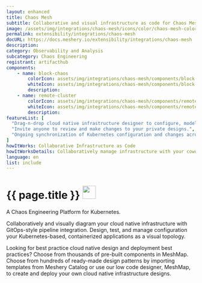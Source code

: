 ```yaml
---
layout: enhanced
title: Chaos Mesh
subtitle: Collaborative and visual infrastructure as code for Chaos Mesh
image: /assets/img/integrations/chaos-mesh/icons/color/chaos-mesh-color.svg
permalink: extensibility/integrations/chaos-mesh
docURL: https://docs.meshery.io/extensibility/integrations/chaos-mesh
description: 
category: Observability and Analysis
subcategory: Chaos Engineering
registrant: artifacthub
components: 
	- name: block-chaos
		colorIcon: assets/img/integrations/chaos-mesh/components/block-chaos/icons/color/block-chaos-color.svg
		whiteIcon: assets/img/integrations/chaos-mesh/components/block-chaos/icons/white/block-chaos-white.svg
		description: 
	- name: remote-cluster
		colorIcon: assets/img/integrations/chaos-mesh/components/remote-cluster/icons/color/remote-cluster-color.svg
		whiteIcon: assets/img/integrations/chaos-mesh/components/remote-cluster/icons/white/remote-cluster-white.svg
		description: 
featureList: [
  "Drag-n-drop cloud native infrastructure designer to configure, model, and deploy your workloads.",
  "Invite anyone to review and make changes to your private designs.",
  "Ongoing synchronization of Kubernetes configuration and changes across any number of clusters."
]
howItWorks: Collaborative Infrastructure as Code
howItWorksDetails: Collaboratively manage infrastructure with your coworkers synchronously sharing the same designs.
language: en
list: include
---
```

<h1>{{ page.title }} <img src="{{ page.image }}" style="width: 35px; height: 35px;" /></h1>

<p>
A Chaos Engineering Platform for Kubernetes.
</p>
<p>
    Collaboratively and visually diagram your cloud native infrastructure with GitOps-style pipeline integration. Design, test, and manage configuration your Kubernetes-based, containerized applications as a visual topology.
</p>
<p>
    Looking for best practice cloud native design and deployment best practices? Choose from thousands of pre-built components in MeshMap. Choose from hundreds of ready-made design patterns by importing templates from Meshery Catalog or use our low code designer, MeshMap, to create and deploy your own cloud native infrastructure designs.
</p>
